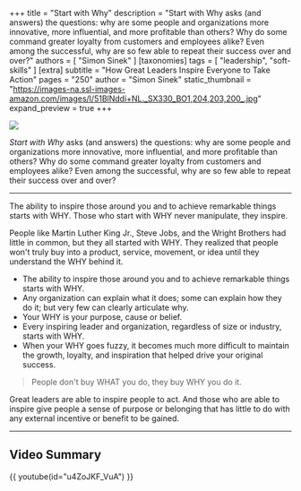 +++
title = "Start with Why"
description = "Start with Why asks (and answers) the questions: why are some people and organizations more innovative, more influential, and more profitable than others? Why do some command greater loyalty from customers and employees alike? Even among the successful, why are so few able to repeat their success over and over?"
authors = [ "Simon Sinek" ]
[taxonomies]
tags = [ "leadership", "soft-skills" ]
[extra]
subtitle = "How Great Leaders Inspire Everyone to Take Action"
pages = "250"
author = "Simon Sinek"
static_thumbnail = "https://images-na.ssl-images-amazon.com/images/I/51BlNddi+NL._SX330_BO1,204,203,200_.jpg"
expand_preview = true
+++

<img border="0" src="https://images-na.ssl-images-amazon.com/images/I/51BlNddi+NL._SX330_BO1,204,203,200_.jpg" >

*Start with Why* asks (and answers) the questions: why are some people and organizations more innovative, more
influential, and more profitable than others? Why do some command greater loyalty from customers and employees alike?
Even among the successful, why are so few able to repeat their success over and over?

<!-- more -->

---

The ability to inspire those around you and to achieve remarkable things starts with WHY. Those who start with WHY never
manipulate, they inspire.

People like Martin Luther King Jr., Steve Jobs, and the Wright Brothers had little in common, but they all started with
WHY. They realized that people won't truly buy into a product, service, movement, or idea until they understand the WHY
behind it.

- The ability to inspire those around you and to achieve remarkable things starts with WHY.
- Any organization can explain what it does; some can explain how they do it; but very few can clearly articulate why.
- Your WHY is your purpose, cause or belief.
- Every inspiring leader and organization, regardless of size or industry, starts with WHY.
- When your WHY goes fuzzy, it becomes much more difficult to maintain the growth, loyalty, and inspiration that helped
  drive your original success.

> People don't buy WHAT you do, they buy WHY you do it.

Great leaders are able to inspire people to act. And those who are able to inspire give people a sense of purpose or
belonging that has little to do with any external incentive or benefit to be gained.

--- 

## Video Summary

{{ youtube(id="u4ZoJKF_VuA") }}
